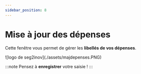```yaml
---
sidebar_position: 8
---
```


# Mise à jour des dépenses

Cette fenêtre vous permet de gérer les **libellés de vos dépenses**.

<div className="contenaireImg">
    ![logo de seg2inov](./assets/majdepenses.PNG)
    </div> 

:::note
Pensez à **enregistrer** votre saisie !
:::
